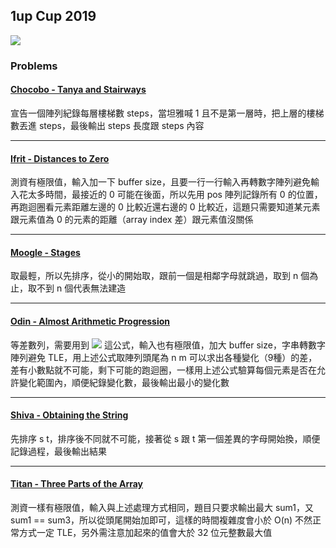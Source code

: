## 1up Cup 2019
![](https://img.shields.io/badge/date-2019--07--26-0385B1.svg)

### Problems

#### [Chocobo - Tanya and Stairways](https://codeforces.com/problemset/problem/1005/A)
宣告一個陣列紀錄每層樓梯數 steps，當坦雅喊 1 且不是第一層時，把上層的樓梯數丟進 steps，最後輸出 steps 長度跟 steps 內容

---

#### [Ifrit - Distances to Zero](https://codeforces.com/problemset/problem/803/B)
測資有極限值，輸入加一下 buffer size，且要一行一行輸入再轉數字陣列避免輸入花太多時間，最接近的 0 可能在後面，所以先用 pos 陣列記錄所有 0 的位置，再跑迴圈看元素距離左邊的 0 比較近還右邊的 0 比較近，這題只需要知道某元素跟元素值為 0 的元素的距離（array index 差）跟元素值沒關係

---

#### [Moogle - Stages](https://codeforces.com/problemset/problem/1011/A)
取最輕，所以先排序，從小的開始取，跟前一個是相鄰字母就跳過，取到 n 個為止，取不到 n 個代表無法建造

---

#### [Odin - Almost Arithmetic Progression](https://codeforces.com/problemset/problem/978/D)
等差數列，需要用到 ![](https://wikimedia.org/api/rest_v1/media/math/render/svg/10838b5a34501cb20961b2646292f88ba2daa82f) 這公式，輸入也有極限值，加大 buffer size，字串轉數字陣列避免 TLE，用上述公式取陣列頭尾為 n m 可以求出各種變化（9種）的差，差有小數點就不可能，剩下可能的跑迴圈，一樣用上述公式驗算每個元素是否在允許變化範圍內，順便紀錄變化數，最後輸出最小的變化數

---

#### [Shiva - Obtaining the String](https://codeforces.com/problemset/problem/1015/B)
先排序 s t，排序後不同就不可能，接著從 s 跟 t 第一個差異的字母開始換，順便記錄過程，最後輸出結果

---

#### [Titan - Three Parts of the Array](https://codeforces.com/problemset/problem/1006/C)
測資一樣有極限值，輸入與上述處理方式相同，題目只要求輸出最大 sum1，又 sum1 == sum3，所以從頭尾開始加即可，這樣的時間複雜度會小於 O(n) 不然正常方式一定 TLE，另外需注意加起來的值會大於 32 位元整數最大值